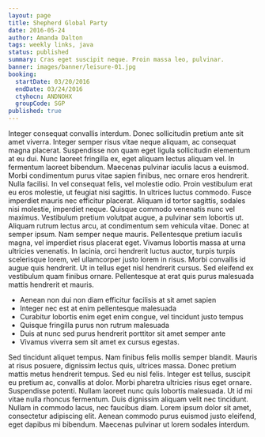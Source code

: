 ```yaml
---
layout: page
title: Shepherd Global Party
date: 2016-05-24
author: Amanda Dalton
tags: weekly links, java
status: published
summary: Cras eget suscipit neque. Proin massa leo, pulvinar.
banner: images/banner/leisure-01.jpg
booking:
  startDate: 03/20/2016
  endDate: 03/24/2016
  ctyhocn: ANDNOHX
  groupCode: SGP
published: true
---
```

Integer consequat convallis interdum. Donec sollicitudin pretium ante sit amet viverra. Integer semper risus vitae neque aliquam, ac consequat magna placerat. Suspendisse non quam eget ligula sollicitudin elementum at eu dui. Nunc laoreet fringilla ex, eget aliquam lectus aliquam vel. In fermentum laoreet bibendum. Maecenas pulvinar iaculis lacus a euismod. Morbi condimentum purus vitae sapien finibus, nec ornare eros hendrerit. Nulla facilisi. In vel consequat felis, vel molestie odio. Proin vestibulum erat eu eros molestie, ut feugiat nisi sagittis. In ultrices luctus commodo. Fusce imperdiet mauris nec efficitur placerat. Aliquam id tortor sagittis, sodales nisi molestie, imperdiet neque.
Quisque commodo venenatis nunc vel maximus. Vestibulum pretium volutpat augue, a pulvinar sem lobortis ut. Aliquam rutrum lectus arcu, at condimentum sem vehicula vitae. Donec at semper ipsum. Nam semper neque mauris. Pellentesque pretium iaculis magna, vel imperdiet risus placerat eget. Vivamus lobortis massa at urna ultricies venenatis. In lacinia, orci hendrerit luctus auctor, turpis turpis scelerisque lorem, vel ullamcorper justo lorem in risus. Morbi convallis id augue quis hendrerit. Ut in tellus eget nisl hendrerit cursus. Sed eleifend ex vestibulum quam finibus ornare. Pellentesque at erat quis purus malesuada mattis hendrerit et mauris.

* Aenean non dui non diam efficitur facilisis at sit amet sapien
* Integer nec est at enim pellentesque malesuada
* Curabitur lobortis enim eget enim congue, vel tincidunt justo tempus
* Quisque fringilla purus non rutrum malesuada
* Duis at nunc sed purus hendrerit porttitor sit amet semper ante
* Vivamus viverra sem sit amet ex cursus egestas.

Sed tincidunt aliquet tempus. Nam finibus felis mollis semper blandit. Mauris at risus posuere, dignissim lectus quis, ultrices massa. Donec pretium mattis metus hendrerit tempus. Sed eu nisl felis. Integer est tellus, suscipit eu pretium ac, convallis at dolor. Morbi pharetra ultricies risus eget ornare.
Suspendisse potenti. Nullam laoreet nunc quis lobortis malesuada. Ut id mi vitae nulla rhoncus fermentum. Duis dignissim aliquam velit nec tincidunt. Nullam in commodo lacus, nec faucibus diam. Lorem ipsum dolor sit amet, consectetur adipiscing elit. Aenean commodo purus euismod justo eleifend, eget dapibus mi bibendum. Maecenas pulvinar ut lorem sodales interdum.

